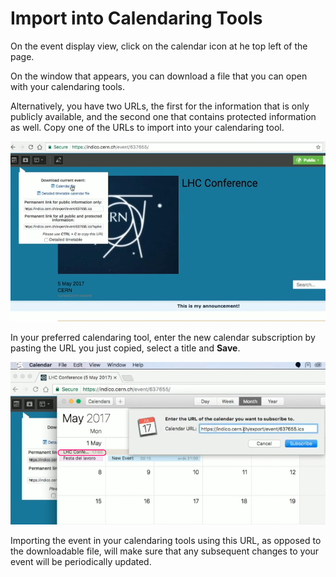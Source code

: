 # Import into Calendaring Tools

On the event display view, click on the calendar icon at he top left of the page.

On the window that appears, you can download a file that you can open with your calendaring tools.

Alternatively, you have two URLs, the first for the information that is only publicly available, and the second one that contains protected information as well.
Copy one of the URLs to import into your calendaring tool.

![](/assets/calendar_entry.png)

In your preferred calendaring tool, enter the new calendar subscription by pasting the URL you just copied, select a title and **Save**.

![](/assets/calendar_import.png)


Importing the event in your calendaring tools using this URL, as opposed to the downloadable file, will make sure that any subsequent changes to your event will be periodically updated.

